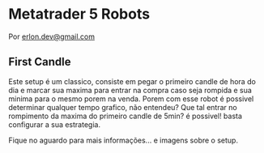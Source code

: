 # Metatrader 5 Robots

Por erlon.dev@gmail.com

## First Candle

Este setup é um classico, consiste em pegar o primeiro candle de hora do dia e marcar sua maxima para entrar na compra caso seja rompida e 
sua minima para o mesmo porem na venda. Porem com esse robot é possivel determinar qualquer tempo grafico, não entendeu?
Que tal entrar no rompimento da maxima do primeiro candle de 5min? é possivel! basta configurar a sua estrategia.

Fique no aguardo para mais informações... e imagens sobre o setup.



